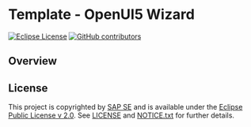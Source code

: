 # Template - OpenUI5 Wizard

[![Eclipse License](http://img.shields.io/badge/license-Eclipse-brightgreen.svg)](LICENSE)
[![GitHub contributors](https://img.shields.io/github/contributors/dirigiblelabs/template-openui5-wizard.svg)](https://github.com/dirigiblelabs/template-openui5-wizard/graphs/contributors)


## Overview



## License

This project is copyrighted by [SAP SE](http://www.sap.com/) and is available under the [Eclipse Public License v 2.0](https://www.eclipse.org/legal/epl-v20.html). See [LICENSE](LICENSE) and [NOTICE.txt](NOTICE.txt) for further details.
